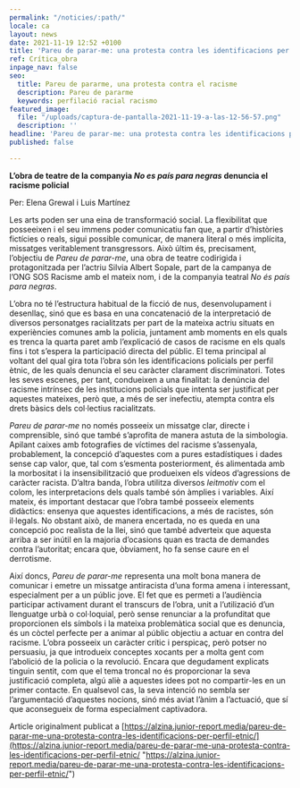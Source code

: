 ```yaml
---
permalink: "/noticies/:path/"
locale: ca
layout: news
date: 2021-11-19 12:52 +0100
title: 'Pareu de parar-me: una protesta contra les identificacions per perfil ètnic'
ref: Crítica_obra
inpage_nav: false
seo:
  title: Pareu de pararme, una protesta contra el racisme
  description: Pareu de pararme
  keywords: perfilació racial racismo
featured_image:
  file: "/uploads/captura-de-pantalla-2021-11-19-a-las-12-56-57.png"
  description: ''
headline: 'Pareu de parar-me: una protesta contra les identificacions per perfil ètnic'
published: false

---
```

**L’obra de teatre de la companyia _No es país para negras_ denuncia el racisme policial**

Per: Elena Grewal i Luis Martínez

Les arts poden ser una eina de transformació social. La flexibilitat que posseeixen i el seu immens poder comunicatiu fan que, a partir d’històries fictícies o reals, sigui possible comunicar, de manera literal o més implícita, missatges veritablement transgressors. Això últim és, precisament, l’objectiu de _Pareu de parar-me_, una obra de teatre codirigida i protagonitzada per l’actriu Silvia Albert Sopale, part de la campanya de l’ONG SOS Racisme amb el mateix nom, i de la companyia teatral _No és país para negras_.

L’obra no té l’estructura habitual de la ficció de nus, desenvolupament i desenllaç, sinó que es basa en una concatenació de la interpretació de diversos personatges racialitzats per part de la mateixa actriu situats en experiències comunes amb la policia, juntament amb moments en els quals es trenca la quarta paret amb l’explicació de casos de racisme en els quals fins i tot s’espera la participació directa del públic. El tema principal al voltant del qual gira tota l’obra són les identificacions policials per perfil ètnic, de les quals denuncia el seu caràcter clarament discriminatori. Totes les seves escenes, per tant, condueixen a una finalitat: la denúncia del racisme intrínsec de les institucions policials que intenta ser justificat per aquestes mateixes, però que, a més de ser inefectiu, atempta contra els drets bàsics dels col·lectius racialitzats.

_Pareu de parar-me_ no només posseeix un missatge clar, directe i comprensible, sinó que també s’aprofita de manera astuta de la simbologia. Apilant caixes amb fotografies de víctimes del racisme s’assenyala, probablement, la concepció d’aquestes com a pures estadístiques i dades sense cap valor, que, tal com s’esmenta posteriorment, és alimentada amb la morbositat i la insensibilització que produeixen els vídeos d’agressions de caràcter racista. D’altra banda, l’obra utilitza diversos _leitmotiv_ com el colom, les interpretacions dels quals també són àmplies i variables. Així mateix, és important destacar que l’obra també posseeix elements didàctics: ensenya que aquestes identificacions, a més de racistes, són il·legals. No obstant això, de manera encertada, no es queda en una concepció poc realista de la llei, sinó que també adverteix que aquesta arriba a ser inútil en la majoria d’ocasions quan es tracta de demandes contra l’autoritat; encara que, òbviament, ho fa sense caure en el derrotisme.

Així doncs, _Pareu de parar-me_ representa una molt bona manera de comunicar i emetre un missatge antiracista d’una forma amena i interessant, especialment per a un públic jove. El fet que es permeti a l’audiència participar activament durant el transcurs de l’obra, unit a l’utilizació d’un llenguatge urbà o col·loquial, però sense renunciar a la profunditat que proporcionen els símbols i la mateixa problemàtica social que es denuncia, és un còctel perfecte per a animar al públic objectiu a actuar en contra del racisme. L’obra posseeix un caràcter crític i perspicaç, però potser no persuasiu, ja que introdueix conceptes xocants per a molta gent com l’abolició de la policia o la revolució. Encara que degudament explicats tinguin sentit, com que el tema troncal no és proporcionar la seva justificació completa, algú aliè a aquestes idees pot no compartir-les en un primer contacte. En qualsevol cas, la seva intenció no sembla ser l’argumentació d’aquestes nocions, sinó més aviat l’ànim a l’actuació, que sí que aconsegueix de forma especialment captivadora.

Article originalment publicat a [https://alzina.junior-report.media/pareu-de-parar-me-una-protesta-contra-les-identificacions-per-perfil-etnic/](https://alzina.junior-report.media/pareu-de-parar-me-una-protesta-contra-les-identificacions-per-perfil-etnic/ "https://alzina.junior-report.media/pareu-de-parar-me-una-protesta-contra-les-identificacions-per-perfil-etnic/")